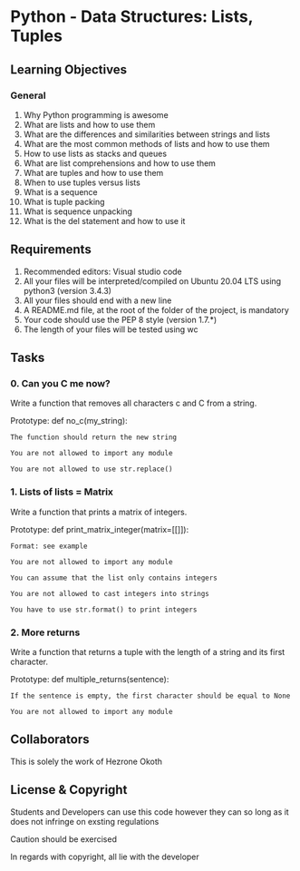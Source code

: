# Python - Data Structures: Lists, Tuples

## Learning Objectives

### General

1. Why Python programming is awesome
2. What are lists and how to use them
3. What are the differences and similarities between strings and lists
4. What are the most common methods of lists and how to use them
5. How to use lists as stacks and queues
6. What are list comprehensions and how to use them
7. What are tuples and how to use them
8. When to use tuples versus lists
9. What is a sequence
10. What is tuple packing
11. What is sequence unpacking
12. What is the del statement and how to use it

## Requirements

1. Recommended editors: Visual studio code
2. All your files will be interpreted/compiled on Ubuntu 20.04 LTS using python3 (version 3.4.3)
3. All your files should end with a new line
4. A README.md file, at the root of the folder of the project, is mandatory
5. Your code should use the PEP 8 style (version 1.7.*)
6. The length of your files will be tested using wc

## Tasks

### 0. Can you C me now?

Write a function that removes all characters c and C from a string.

Prototype: def no_c(my_string):

    The function should return the new string

    You are not allowed to import any module

    You are not allowed to use str.replace()

### 1.  Lists of lists = Matrix

Write a function that prints a matrix of integers.

Prototype: def print_matrix_integer(matrix=[[]]):

    Format: see example
    
    You are not allowed to import any module

    You can assume that the list only contains integers

    You are not allowed to cast integers into strings

    You have to use str.format() to print integers

### 2. More returns

Write a function that returns a tuple with the length of a string and its first character.

Prototype: def multiple_returns(sentence):

    If the sentence is empty, the first character should be equal to None

    You are not allowed to import any module

## Collaborators

This is solely the work of Hezrone Okoth

## License & Copyright

Students and Developers can use this code however they can so long as it does not infringe on exsting regulations

Caution should be exercised

In regards with copyright, all lie with the developer
